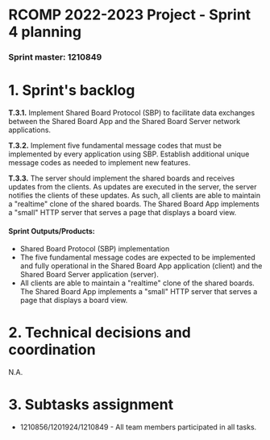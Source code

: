 RCOMP 2022-2023 Project - Sprint 4 planning
===========================================
### Sprint master: 1210849 ###

# 1. Sprint's backlog #
**T.3.1.**
Implement Shared Board Protocol (SBP) to facilitate data exchanges between the Shared Board App
and the Shared Board Server network applications.

**T.3.2.**
Implement five fundamental message codes that must be implemented by every
application using SBP. Establish additional unique message codes as needed to implement new features.

**T.3.3.**
The server should implement the shared boards and receives updates from the clients. As updates are executed in the server,
the server notifies the clients of these updates. As such, all clients are able to maintain a "realtime"
clone of the shared boards. The Shared Board App implements a "small" HTTP server that serves a page that displays a board view.


#### Sprint Outputs/Products: ####
* Shared Board Protocol (SBP) implementation
* The five fundamental message codes are expected to be implemented and fully operational in the Shared Board App application (client) and the Shared Board Server application (server).
* All clients are able to maintain a "realtime" clone of the shared boards. The Shared Board App implements a "small" HTTP server that serves a page that displays a board view.

# 2. Technical decisions and coordination #

N.A.

# 3. Subtasks assignment #

* 1210856/1201924/1210849 - All team members participated in all tasks.